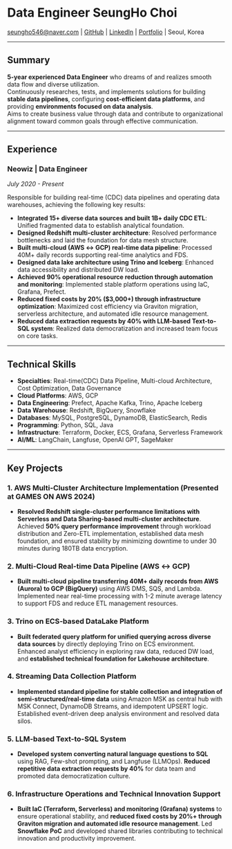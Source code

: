 # Data Engineer SeungHo Choi

<seungho546@naver.com> | [GitHub](https://github.com/smothly) | [LinkedIn](https://www.linkedin.com/in/csh0911/) | [Portfolio](https://smothly.github.io/) | Seoul, Korea

---

## Summary

**5-year experienced Data Engineer** who dreams of and realizes smooth data flow and diverse utilization.<br>
Continuously researches, tests, and implements solutions for building **stable data pipelines**, configuring **cost-efficient data platforms**, and providing **environments focused on data analysis**.<br>
Aims to create business value through data and contribute to organizational alignment toward common goals through effective communication.

---

## Experience

### **Neowiz** | Data Engineer
*July 2020 - Present*

Responsible for building real-time (CDC) data pipelines and operating data warehouses, achieving the following key results:

-   **Integrated 15+ diverse data sources and built 1B+ daily CDC ETL**: Unified fragmented data to establish analytical foundation.
-   **Designed Redshift multi-cluster architecture**: Resolved performance bottlenecks and laid the foundation for data mesh structure.
-   **Built multi-cloud (AWS ↔ GCP) real-time data pipeline**: Processed 40M+ daily records supporting real-time analytics and FDS.
-   **Designed data lake architecture using Trino and Iceberg**: Enhanced data accessibility and distributed DW load.
-   **Achieved 90% operational resource reduction through automation and monitoring**: Implemented stable platform operations using IaC, Grafana, Prefect.
-   **Reduced fixed costs by 20% ($3,000+) through infrastructure optimization**: Maximized cost efficiency via Graviton migration, serverless architecture, and automated idle resource management.
-   **Reduced data extraction requests by 40% with LLM-based Text-to-SQL system**: Realized data democratization and increased team focus on core tasks.

---

## Technical Skills

-   **Specialties**: Real-time(CDC) Data Pipeline, Multi-cloud Architecture, Cost Optimization, Data Governance
-   **Cloud Platforms**: AWS, GCP
-   **Data Engineering**: Prefect, Apache Kafka, Trino, Apache Iceberg
-   **Data Warehouse**: Redshift, BigQuery, Snowflake
-   **Databases**: MySQL, PostgreSQL, DynamoDB, ElasticSearch, Redis
-   **Programming**: Python, SQL, Java
-   **Infrastructure**: Terraform, Docker, ECS, Grafana, Serverless Framework
-   **AI/ML**: LangChain, Langfuse, OpenAI GPT, SageMaker

---

## Key Projects

### **1. AWS Multi-Cluster Architecture Implementation (Presented at GAMES ON AWS 2024)**
-   **Resolved Redshift single-cluster performance limitations with Serverless and Data Sharing-based multi-cluster architecture**. Achieved **50% query performance improvement** through workload distribution and Zero-ETL implementation, established data mesh foundation, and ensured stability by minimizing downtime to under 30 minutes during 180TB data encryption.

### **2. Multi-Cloud Real-time Data Pipeline (AWS ↔ GCP)**
-   **Built multi-cloud pipeline transferring 40M+ daily records from AWS (Aurora) to GCP (BigQuery)** using AWS DMS, SQS, and Lambda. Implemented near real-time processing with 1-2 minute average latency to support FDS and reduce ETL management resources.

### **3. Trino on ECS-based DataLake Platform**
-   **Built federated query platform for unified querying across diverse data sources** by directly deploying Trino on ECS environment. Enhanced analyst efficiency in exploring raw data, reduced DW load, and **established technical foundation for Lakehouse architecture**.

### **4. Streaming Data Collection Platform**
-   **Implemented standard pipeline for stable collection and integration of semi-structured/real-time data** using Amazon MSK as central hub with MSK Connect, DynamoDB Streams, and idempotent UPSERT logic. Established event-driven deep analysis environment and resolved data silos.

### **5. LLM-based Text-to-SQL System**
-   **Developed system converting natural language questions to SQL** using RAG, Few-shot prompting, and Langfuse (LLMOps). **Reduced repetitive data extraction requests by 40%** for data team and promoted data democratization culture.

### **6. Infrastructure Operations and Technical Innovation Support**
-   **Built IaC (Terraform, Serverless) and monitoring (Grafana) systems** to ensure operational stability, and **reduced fixed costs by 20%+ through Graviton migration and automated idle resource management**. Led **Snowflake PoC** and developed shared libraries contributing to technical innovation and productivity improvement.
